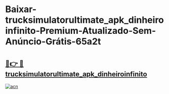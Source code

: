 # Baixar-trucksimulatorultimate_apk_dinheiroinfinito-Premium-Atualizado-Sem-Anúncio-Grátis-65a2t

# <h2><a href="https://tmt1ii.esa.edu.pl?src=trucksimulatorultimate_apk_dinheiroinfinito&ref=65a2t">🔗👉 🔴 trucksimulatorultimate_apk_dinheiroinfinito</a></h2>

[![acn](https://github.com/user-attachments/assets/0f9c940e-d8b0-45ae-aac7-cd30a18b3e1c)](https://tmt1ii.esa.edu.pl?src=trucksimulatorultimate_apk_dinheiroinfinito&ref=65a2t)


